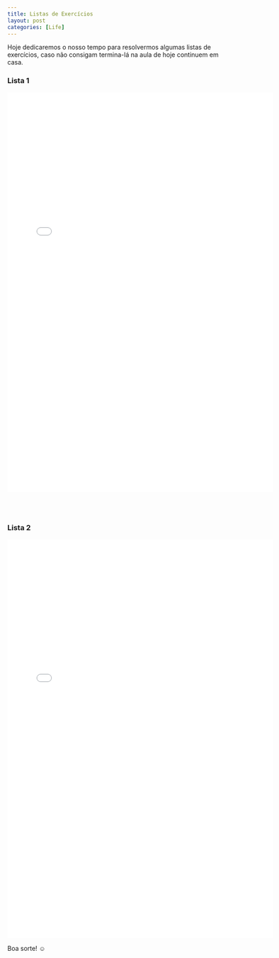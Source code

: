 ```yaml
---
title: Listas de Exercícios
layout: post
categories: [Life]
---
```


Hoje dedicaremos o nosso tempo para resolvermos algumas listas de exercícios, caso não consigam termina-lá na aula de hoje continuem em casa.

### Lista 1

<iframe src="/assets/pdfs/Lista1.pdf" width="600" height="900" style="border: none;"></iframe>

<br><br>
### Lista 2

<iframe src="/assets/pdfs/Lista2.pdf" width="600" height="900" style="border: none;"></iframe>
<br>

Boa sorte! ☺
